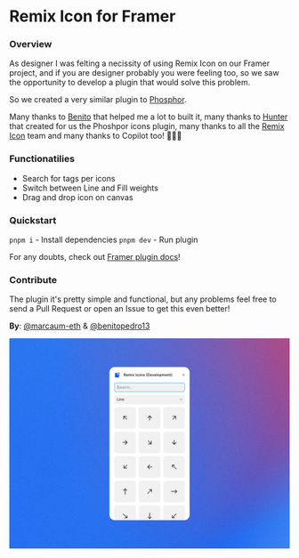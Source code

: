 # Remix Icon for Framer

### Overview

As designer I was felting a necissity of using Remix Icon on our Framer project, and if you are designer probably you were feeling too, so we saw the opportunity to develop a plugin that would solve this problem.

So we created a very similar plugin to [Phosphor](https://www.framer.com/marketplace/plugins/phosphor/). 

Many thanks to [Benito](https://github.com/BenitoPedro13) that helped me a lot to built it, many thanks to [Hunter](https://github.com/huntercaron) that created for us the Phoshpor icons plugin, many thanks to all the [Remix Icon](https://remixicon.com/) team and many thanks to Copilot too! 🙏🏽🫡

### Functionatilies 

- Search for tags per icons
- Switch between Line and Fill weights
- Drag and drop icon on canvas 

### Quickstart

`pnpm i` - Install dependencies
`pnpm dev` - Run plugin

For any doubts, check out [Framer plugin docs](https://www.framer.com/developers/plugins/introduction)!

### Contribute

The plugin it's pretty simple and functional, but any problems feel free to send a Pull Request or open an Issue to get this even better!

**By**: [@marcaum-eth](https://github.com/marcaum-eth) & [@benitopedro13](https://github.com/BenitoPedro13)

![remix icons](public/thumbnail02.png)
